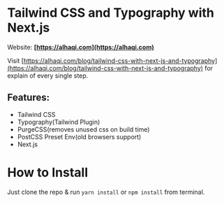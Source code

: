 
# Tailwind CSS and Typography with Next.js

Website: **[https://alhaqi.com](https://alhaqi.com)**

Visit [https://alhaqi.com/blog/tailwind-css-with-next-js-and-typography](https://alhaqi.com/blog/tailwind-css-with-next-js-and-typography) for explain of every single step.

## Features:

- Tailwind CSS
- Typography(Tailwind Plugin)
- PurgeCSS(removes unused css on build time)
- PostCSS Preset Env(old browsers support)
- Next.js

# How to Install

Just clone the repo & run `yarn install` or `npm install` from terminal.
